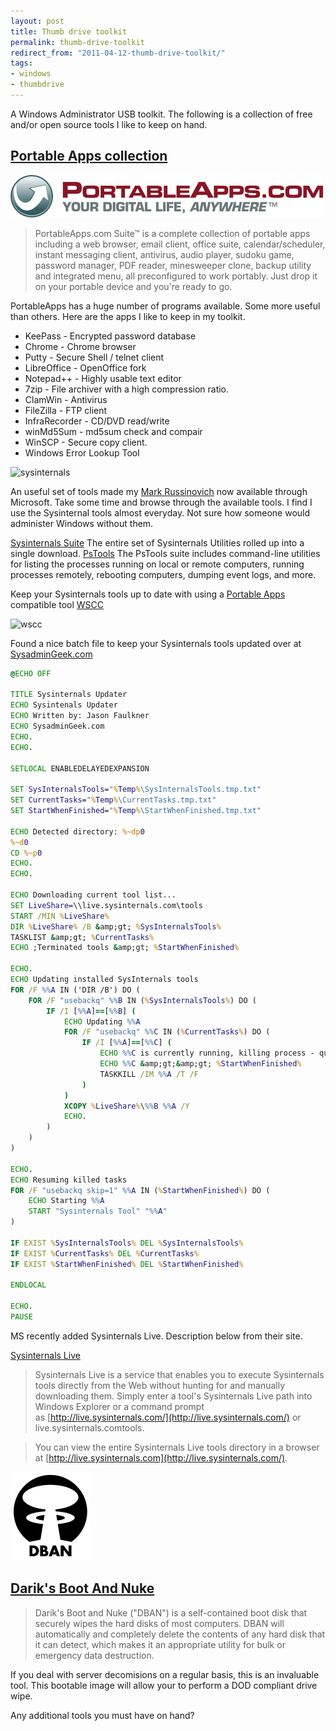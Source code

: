 ```yaml
---
layout: post
title: Thumb drive toolkit
permalink: thumb-drive-toolkit
redirect_from: "2011-04-12-thumb-drive-toolkit/"
tags:
- windows
- thumbdrive
---
```


A Windows Administrator USB toolkit. The following is a collection of free and/or open source tools I like to keep on hand.
## [Portable Apps collection](http://portableapps.com)

![portable-apps](/assets/img/portableapps-com-logo.png)

> PortableApps.com Suite™ is a complete collection of portable apps including a web browser, email client, office suite, calendar/scheduler, instant messaging client, antivirus, audio player, sudoku game, password manager, PDF reader, minesweeper clone, backup utility and integrated menu, all preconfigured to work portably. Just drop it on your portable device and you're ready to go.

PortableApps has a huge number of programs available. Some more useful than others. Here are the apps I like to keep in my toolkit.

* KeePass - Encrypted password database
* Chrome - Chrome browser
* Putty - Secure Shell / telnet client
* LibreOffice - OpenOffice fork
* Notepad++ - Highly usable text editor
* 7zip - File archiver with a high compression ratio.
* ClamWin - Antivirus
* FileZilla - FTP client
* InfraRecorder - CD/DVD read/write
* winMd5Sum - md5sum check and compair
* WinSCP - Secure copy client.
* Windows Error Lookup Tool

![sysinternals](/assets/img/sysinternals-logo.jpg)

An useful set of tools made my [Mark Russinovich](http://blogs.technet.com/markrussinovich/about.aspx) now available through Microsoft. Take some time and browse through the available tools. I find I use the Sysinternal tools almost everyday. Not sure how someone would administer Windows without them.

[Sysinternals Suite](http://technet.microsoft.com/en-us/sysinternals/bb842062)
The entire set of Sysinternals Utilities rolled up into a single download.
[PsTools](http://technet.microsoft.com/en-us/sysinternals/bb896649")
The PsTools suite includes command-line utilities for listing the processes running on local or remote computers, running processes remotely, rebooting computers, dumping event logs, and more.

Keep your Sysinternals tools up to date with using a [Portable Apps](http://portableapps.com/) compatible tool [WSCC](http://www.kls-soft.com/wscc/index.php)

![wscc](/assets/img/wscc.jpg)

Found a nice batch file to keep your Sysinternals tools updated over at [SysadminGeek.com](http://www.howtogeek.com/50356/batch-script-to-auto-update-sysinternals-tools/)

```bat
@ECHO OFF

TITLE Sysinternals Updater
ECHO Sysintenals Updater
ECHO Written by: Jason Faulkner
ECHO SysadminGeek.com
ECHO.
ECHO.

SETLOCAL ENABLEDELAYEDEXPANSION

SET SysInternalsTools="%Temp%\SysInternalsTools.tmp.txt"
SET CurrentTasks="%Temp%\CurrentTasks.tmp.txt"
SET StartWhenFinished="%Temp%\StartWhenFinished.tmp.txt"

ECHO Detected directory: %~dp0
%~d0
CD %~p0
ECHO.
ECHO.

ECHO Downloading current tool list...
SET LiveShare=\\live.sysinternals.com\tools
START /MIN %LiveShare%
DIR %LiveShare% /B &amp;gt; %SysInternalsTools%
TASKLIST &amp;gt; %CurrentTasks%
ECHO ;Terminated tools &amp;gt; %StartWhenFinished%

ECHO.
ECHO Updating installed SysInternals tools
FOR /F %%A IN ('DIR /B') DO (
    FOR /F "usebackq" %%B IN (%SysInternalsTools%) DO (
        IF /I [%%A]==[%%B] (
            ECHO Updating %%A
            FOR /F "usebackq" %%C IN (%CurrentTasks%) DO (
                IF /I [%%A]==[%%C] (
                    ECHO %%C is currently running, killing process - queue restart
                    ECHO %%C &amp;gt;&amp;gt; %StartWhenFinished%
                    TASKKILL /IM %%A /T /F
                )
            )
            XCOPY %LiveShare%\%%B %%A /Y
            ECHO.
        )
    )
)

ECHO.
ECHO Resuming killed tasks
FOR /F "usebackq skip=1" %%A IN (%StartWhenFinished%) DO (
    ECHO Starting %%A
    START "Sysinternals Tool" "%%A"
)

IF EXIST %SysInternalsTools% DEL %SysInternalsTools%
IF EXIST %CurrentTasks% DEL %CurrentTasks%
IF EXIST %StartWhenFinished% DEL %StartWhenFinished%

ENDLOCAL

ECHO.
PAUSE
```

MS recently added Sysinternals Live. Description below from their site.

[Sysinternals Live](http://live.sysinternals.com/)

> Sysinternals Live is a service that enables you to execute Sysinternals tools directly from the Web without hunting for and manually downloading them. Simply enter a tool's Sysinternals Live path into Windows Explorer or a command prompt as [http://live.sysinternals.com/](http://live.sysinternals.com/) or live.sysinternals.comtools.

> You can view the entire Sysinternals Live tools directory in a browser at [http://live.sysinternals.com](http://live.sysinternals.com/).

![dban](/assets/img/dban-logo.png)

## [Darik's Boot And Nuke](href="http://www.dban.org/)

> Darik's Boot and Nuke ("DBAN") is a self-contained boot disk that securely wipes the hard disks of most computers. DBAN will automatically and completely delete the contents of any hard disk that it can detect, which makes it an appropriate utility for bulk or emergency data destruction.

If you deal with server decomisions on a regular basis, this is an invaluable tool. This bootable image will allow your to perform a DOD compliant drive wipe.

Any additional tools you must have on hand?
